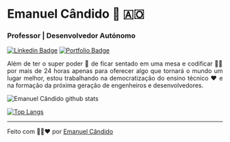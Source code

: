 # Emanuel Cândido 👋 🇦🇴

### Professor | Desenvolvedor Autónomo
[![Linkedin Badge](https://img.shields.io/badge/-Linkedin-blue?style=flat-square&logo=Linkedin&logoColor=white&link=https://www.linkedin.com/in/emanuelcandido/)](https://www.linkedin.com/in/emanuelcandido/)
[![Portfolio Badge](https://img.shields.io/badge/-Portifólio-000?style=flat-square&logo=react&logoColor=white&link=https://emanueljosecandido.github.io/)](https://emanueljosecandido.github.io/)

<p align="justify">
    Além de ter o super poder 🤳 de ficar sentado em uma mesa e codificar 👩‍💻 por mais de 24 horas apenas para oferecer algo que tornará o mundo um lugar melhor, estou trabalhando na democratização do ensino técnico ❤ e na formação da próxima geração de engenheiros e desenvolvedores.
</p>

![Emanuel Cândido github stats](https://github-readme-stats.vercel.app/api?username=EmanuelJoseCandido&theme=prussian&show_icons=true)

[![Top Langs](https://github-readme-stats.vercel.app/api/top-langs/?username=EmanuelJoseCandido&layout=compact)](https://emanueljosecandido.github.io/)

---
Feito com 🖤💛❤ por [Emanuel Cândido](https://emanueljosecandido.github.io/)

